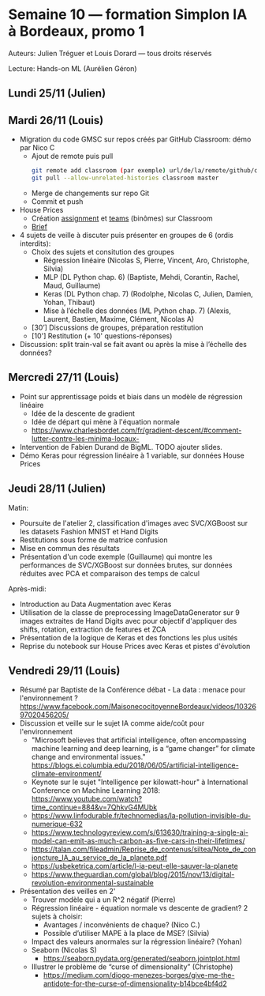 # Semaine 10 — formation Simplon IA à Bordeaux, promo 1

Auteurs: Julien Tréguer et Louis Dorard — tous droits réservés

Lecture: Hands-on ML (Aurélien Géron)

## Lundi 25/11 (Julien)

## Mardi 26/11 (Louis)

* Migration du code GMSC sur repos créés par GitHub Classroom: démo par Nico C
  * Ajout de remote puis pull
    ```bash
    git remote add classroom (par exemple) url/de/la/remote/github/classroom
    git pull --allow-unrelated-histories classroom master
    ```
  * Merge de changements sur repo Git
  * Commit et push
* House Prices
  * Création [assignment](https://classroom.github.com/g/uVIhcKuB) et [teams](https://classroom.github.com/classrooms/57009471-promo-simplon-ia-bordeaux-1/group-assignments/house-prices) (binômes) sur Classroom
  * [Brief](https://gist.github.com/louisdorard/6d4552ff86d033e7cc8fbab82c80bf71)
* 4 sujets de veille à discuter puis présenter en groupes de 6 (ordis interdits):
  * Choix des sujets et consitution des groupes
    * Régression linéaire (Nicolas S, Pierre, Vincent, Aro, Christophe, Silvia)
    * MLP (DL Python chap. 6) (Baptiste, Mehdi, Corantin, Rachel, Maud, Guillaume)
    * Keras (DL Python chap. 7) (Rodolphe, Nicolas C, Julien, Damien, Yohan, Thibaut)
    * Mise à l’échelle des données (ML Python chap. 7) (Alexis, Laurent, Bastien, Maxime, Clément, Nicolas A)
  * [30’] Discussions de groupes, préparation restitution
  * [10'] Restitution (+ 10' questions-réponses)
* Discussion: split train-val se fait avant ou après la mise à l’échelle des données?

## Mercredi 27/11 (Louis)

* Point sur apprentissage poids et biais dans un modèle de régression linéaire
  * Idée de la descente de gradient
  * Idée de départ qui mène à l'équation normale
  * https://www.charlesbordet.com/fr/gradient-descent/#comment-lutter-contre-les-minima-locaux-
* Intervention de Fabien Durand de BigML. TODO ajouter slides.
* Démo Keras pour régression linéaire à 1 variable, sur données House Prices

## Jeudi 28/11 (Julien)

Matin: 

* Poursuite de l'atelier 2, classification d'images avec SVC/XGBoost sur 
les datasets Fashion MNIST et Hand Digits 
* Restitutions sous forme de matrice confusion 
* Mise en commun des résultats 
* Présentation d'un code exemple (Guillaume) qui montre les performances 
de SVC/XGBoost sur données brutes, sur données réduites avec PCA et 
comparaison des temps de calcul 

Après-midi:

* Introduction au Data Augmentation avec Keras 
* Utilisation de la classe de preprocessing ImageDataGenerator sur 9 
images extraites de Hand Digits avec pour objectif d'appliquer des 
shifts, rotation, extraction de features et ZCA 
* Présentation de la logique de Keras et des fonctions les plus usités 
* Reprise du notebook sur House Prices avec Keras et pistes d'évolution 

## Vendredi 29/11 (Louis)

* Résumé par Baptiste de la Conférence débat - La data : menace pour l'environnement ? https://www.facebook.com/MaisonecocitoyenneBordeaux/videos/1032697020456205/
* Discussion et veille sur le sujet IA comme aide/coût pour l'environnement
  * "Microsoft believes that artificial intelligence, often encompassing machine learning and deep learning, is a “game changer” for climate change and environmental issues." https://blogs.ei.columbia.edu/2018/06/05/artificial-intelligence-climate-environment/
  * Keynote sur le sujet "Intelligence per kilowatt-hour" à International Conference on Machine Learning 2018: https://www.youtube.com/watch?time_continue=884&v=7QhkvG4MUbk
  * https://www.linfodurable.fr/technomedias/la-pollution-invisible-du-numerique-632 
  * https://www.technologyreview.com/s/613630/training-a-single-ai-model-can-emit-as-much-carbon-as-five-cars-in-their-lifetimes/
  * https://talan.com/fileadmin/Reprise_de_contenus/siltea/Note_de_conjoncture_IA_au_service_de_la_planete.pdf
  * https://usbeketrica.com/article/l-ia-peut-elle-sauver-la-planete
  * https://www.theguardian.com/global/blog/2015/nov/13/digital-revolution-environmental-sustainable
* Présentation des veilles en 2'
  * Trouver modèle qui a un R^2 négatif (Pierre)
  * Régression linéaire - équation normale vs descente de gradient? 2 sujets à choisir:
    * Avantages / inconvénients de chaque? (Nico C.)
    * Possible d’utiliser MAPE à la place de MSE? (Silvia)
  * Impact des valeurs anormales sur la régression linéaire? (Yohan)
  * Seaborn (Nicolas S)
    * https://seaborn.pydata.org/generated/seaborn.jointplot.html
  * Illustrer le problème de “curse of dimensionality” (Christophe)
    * https://medium.com/diogo-menezes-borges/give-me-the-antidote-for-the-curse-of-dimensionality-b14bce4bf4d2
